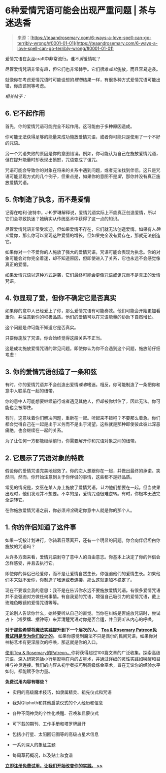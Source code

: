 <!--yml

类别：未分类

日期：2024-06-12 18:23:39

-->

# 6种爱情咒语可能会出现严重问题 | 茶与迷迭香

> 来源：[https://teaandrosemary.com/6-ways-a-love-spell-can-go-terribly-wrong/#0001-01-01](https://teaandrosemary.com/6-ways-a-love-spell-can-go-terribly-wrong/#0001-01-01)

爱情咒语在女巫craft中非常流行。谁不*爱*爱情呢？

尽管爱情咒语非常有趣，但它们也非常棘手。它们很难*成功*施放，而且容易逆袭。

就像你在考虑爱情咒语时可能设想的*理想*结果一样，有很多种方式爱情咒语可能出错，你应该同等考虑。

*相关帖子：*

## 6\. 它不起作用

首先，你的爱情咒语可能完全不起作用。这可能由于多种原因造成。

你可能无法获得足够的能量来成功施放爱情咒语，或者你可能只是使用了一个不好的咒语。

另一个咒语失败的原因是你的意图错误。例如，你可能认为自己在施放爱情咒语，但在提升能量时却表现出愤怒，咒语变成了诅咒。

咒语可能会导致你的对象在将来的关系中遇到问题，或者无法找到伴侣。这只是咒语可能显现方式的几个例子，但重点是，如果你的意图不是*爱*，那你并没有真正施放爱情咒语。

## 5\. 你制造了执念，而不是爱情

记得在哈利·波特中，J·K·罗琳解释说，爱情咒语实际上不能真正创造爱情，所以它们会导致执迷？她确实从传统巫术中获得了这一点的知识。

尽管爱情咒语非常受欢迎，但如果爱情不存在，它们就无法创造爱情。如果有人*确实*爱你，那么你可以显现这种爱情的增长，但如果完全没有爱存在，那就无法创造它。

如果你对一个不爱你的人施放了强大的爱情咒语，咒语可能会表现为执念。你的对象可能会对你完全着迷，却不知道原因，但即使进入了关系，它也永远不会感觉像真正的爱情。

如果爱情咒语以这种方式逆袭，它们最终可能会更像[咒语或诅咒](https://teaandrosemary.com/curses-hexes-and-jinxes-whats-the-difference/)而不是真正的爱情咒语。

## 4\. 你显现了爱，但你不确定它是否真实

如果你的意中人已经爱上了你，那么爱情咒语有可能奏效。他们可能会开始更加看重你，并注意到你的积极品质。他们的爱情可以在咒语能量的协助下自然增长。

这个问题是*你*可能不知道它是否真实。

只要你施放了咒语，你会始终觉得这段关系不正当。

这是成功施放爱情咒语的常见问题。即使你认为你不会遇到这个问题，施放前仔细考虑！

## 3\. 你的爱情咒语创造了一条和弦

有时，你的爱情咒语并不会创造出爱情*或者*嗜迷。相反，你可能制造了一条把你和意中人联系在一起的纽带。

你的意中人可能想要继续前行或者遇见其他人，但却被你绑住了，因此无法。你可能也会被绑住。

有时，这意味着你们解决问题，重新在一起。听起来不错吧？不要那么着急。你们都会觉得自己在一起是出于义务而不是出于渴望。这些就是那种即使彼此彼此深恶痛绝，也会继续在一起的关系。

为了让任何一方都能继续前行，你需要解开你和咒语对象之间的纽带。

## 2\. 它展示了咒语对象的特质

假设你的爱情咒语完美地起效了。你的恋人想跟你在一起，并做出最终的承诺。突然间，然而，你开始注意到关于你伴侣的事情，这些都不是好品质。

常见的情况是，女巫在某人身上施放了爱情咒语，*认为*他们想要在一起，但当效果出现时，他们发现并不想要。不幸的是，爱情咒语很难逆转。有时，你根本无法完全逆转它。

在你施放爱情咒语之前，你必须*完全*确定你意中人就是你的那个人。

## 1\. 你的伴侣知道了这件事

如果一切按计划进行，你骑着日落离开，还有一个明显的问题。你会向伴侣坦白你施放的咒语吗？

从许多方面来看，爱情咒语剥夺了意中人的自由意志。你基本上决定了你的伴侣会怎样感受，并且去执行它。

即使你的伴侣已经爱你，而不是让爱情自然生长，你强迫他们的爱情生长。如果他们本来就不爱你，你制造了嗜迷或者连接，那么这就更加不稳定了。

现在不要误会我的意思：我不是在告诉你永远不要施放爱情咒语。有很多爱情咒语并不会强迫对方做任何事情。有自我爱的咒语，增强自己吸引力的爱情咒语，戴上玫瑰色眼镜的爱情咒语等等。

无论别人告诉你什么，始终要听从自己的直觉。当你在纠结是否施放咒语时，尝试占卜（塔罗牌、摆钟等）来弄清楚咒语对你是否合适，并且要听从内心的呼唤。

**对于那些希望将魔法实践提升到下一个层次的人，** [**Tea & Rosemary Patreon免费试用是专为你们设计的**](https://www.patreon.com/teaandrosemary)**。** 如果你感觉到魔法不只是偶尔的民间咒语，如果你对神秘艺术有更深层次的呼唤，那这就是你的入口。

[使用Tea & Rosemary的Patreon，](https://www.patreon.com/teaandrosemary)你将获得超过100篇文章的广泛收集。探索高级咒语，深入研究包括小行星影响在内的占星术，并通过详细的灵性实践如唤醒和召唤与神灵连接。我们的内容从初学者技巧到高级炼金巫术，旨在无论你的经验水平如何，都能赋予你力量。

**免费试用内容有哪些？**

+   实用的高级魔术技巧，如隶属精灵、祖先仪式和咒语

+   我对Qliphoth和其他启蒙仪式的个人经历和信息

+   各种不同神灵的个性化唤醒、召唤和启蒙仪式

+   可下载的期刊、工作手册和塔罗牌展开

+   包括小行星、太阳回归图等的高级占星术信息

+   一系列深入的象征主题

+   每周草药概况，以及贴士和食谱

[**立即注册免费试用，让我们开始改变你的实践。 >>**](https://www.patreon.com/teaandrosemary)
